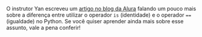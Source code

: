 O instrutor Yan escreveu um [artigo no blog da Alura](https://www.alura.com.br/artigos/qual-a-diferenca-entre-e-is-no-python) falando um pouco mais sobre a diferença entre utilizar o operador `is` (identidade) e o operador `==` (igualdade) no Python. Se você quiser aprender ainda mais sobre esse assunto, vale a pena conferir!
